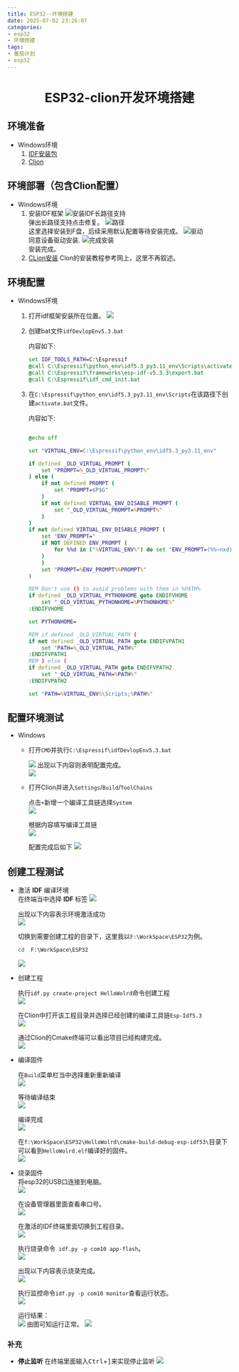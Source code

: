 ```yaml
---
title: ESP32--环境搭建
date: 2025-07-02 23:26:07
categories:
- esp32
- 环境搭建
tags:
- 番茄计划
- esp32
---
```


<h1 align="center">ESP32-clion开发环境搭建</h1>

## 环境准备
- Windows环境
  1. [IDF安装包](https://dl.espressif.cn/dl/esp-idf/?idf=4.4)
  2. [Clion](https://www.jetbrains.com/clion/)

## 环境部署（包含Clion配置）
- Windows环境
  1. 安装IDF框架
  ![安装IDF长路径支持](http://blog.feizhufanfan.top:18088/minio/images//blog/2025/07/05/20250705143501.png)  
  弹出长路径支持点击修复。
  ![路径](http://blog.feizhufanfan.top:18088/minio/images/blog/2025/07/05/20250705144009.png)  
  这里选择安装到F盘，后续采用默认配置等待安装完成。
  ![驱动](http://blog.feizhufanfan.top:18088/minio/images/blog/2025/07/05/20250705144558.png)  
  同意设备驱动安装.
  ![完成安装](http://blog.feizhufanfan.top:18088/minio/images/blog/2025/07/05/20250705144717.png)  
  安装完成。
  2. [CLion安装](https://www.jetbrains.com/zh-cn/clion/download/?section=windows)
  Clon的安装教程参考网上，这里不再叙述。

## 环境配置
- Windows环境  
  
  1. 打开idf框架安装所在位置。
  ![](http://blog.feizhufanfan.top:18088/minio/images/blog/2025/07/05/20250705145927.png)  

  2. 创建bat文件`idfDevlopEnv5.3.bat`  
 
      内容如下:
      ```bat
      set IDF_TOOLS_PATH=C:\Espressif
      @call C:\Espressif\python_env\idf5.3_py3.11_env\Scripts\activate.bat
      @call C:\Espressif\frameworks\esp-idf-v5.3.3\export.bat
      @call C:\Espressif\idf_cmd_init.bat

      ```

  3. 在`C:\Espressif\python_env\idf5.3_py3.11_env\Scripts`在该路径下创建`activate.bat`文件。  
  
      内容如下:  

      ```bat

      @echo off

      set "VIRTUAL_ENV=C:\Espressif\python_env\idf5.3_py3.11_env"

      if defined _OLD_VIRTUAL_PROMPT (
          set "PROMPT=%_OLD_VIRTUAL_PROMPT%"
      ) else (
          if not defined PROMPT (
              set "PROMPT=$P$G"
          )
          if not defined VIRTUAL_ENV_DISABLE_PROMPT (
              set "_OLD_VIRTUAL_PROMPT=%PROMPT%"
          )
      )
      if not defined VIRTUAL_ENV_DISABLE_PROMPT (
          set "ENV_PROMPT="
          if NOT DEFINED ENV_PROMPT (
              for %%d in ("%VIRTUAL_ENV%") do set "ENV_PROMPT=(%%~nxd) "
          )
          )
          set "PROMPT=%ENV_PROMPT%%PROMPT%"
      )

      REM Don't use () to avoid problems with them in %PATH%
      if defined _OLD_VIRTUAL_PYTHONHOME goto ENDIFVHOME
          set "_OLD_VIRTUAL_PYTHONHOME=%PYTHONHOME%"
      :ENDIFVHOME

      set PYTHONHOME=

      REM if defined _OLD_VIRTUAL_PATH (
      if not defined _OLD_VIRTUAL_PATH goto ENDIFVPATH1
          set "PATH=%_OLD_VIRTUAL_PATH%"
      :ENDIFVPATH1
      REM ) else (
      if defined _OLD_VIRTUAL_PATH goto ENDIFVPATH2
          set "_OLD_VIRTUAL_PATH=%PATH%"
      :ENDIFVPATH2

      set "PATH=%VIRTUAL_ENV%\Scripts;%PATH%"
      
      ```



## 配置环境测试

- Windows
  -  打开`CMD`并执行`C:\Espressif\idfDevlopEnv5.3.bat`  
  
     ![](http://blog.feizhufanfan.top:18088/minio/images/blog/2025/07/05/20250705151843.png)
     出现以下内容则表明配置完成。  
     ![](http://blog.feizhufanfan.top:18088/minio/images/blog/2025/07/05/20250705152207.png)  

  - 打开Clion并进入`Settings`/`Build`/`ToolChains`   
   
    点击`+`新增一个编译工具链选择`System`    
    ![](http://blog.feizhufanfan.top:18088/minio/images/blog/2025/07/05/20250705152925.png)  

    根据内容填写编译工具链  
    ![](http://blog.feizhufanfan.top:18088/minio/images/blog/2025/07/05/20250705153157.png)

    配置完成后如下
    ![](http://blog.feizhufanfan.top:18088/minio/images/blog/2025/07/05/20250705153341.png)  


## 创建工程测试  
- 激活 __IDF__ 编译环境    
  在终端当中选择 __IDF__ 标签
  ![](http://blog.feizhufanfan.top:18088/minio/images/blog/2025/07/05/20250705155202.png)  

  出现以下内容表示环境激活成功  
  ![](http://blog.feizhufanfan.top:18088/minio/images/blog/2025/07/05/20250705155428.png)  

  切换到需要创建工程的目录下，这里我以`F:\WorkSpace\ESP32`为例。
  ```bat
  cd  F:\WorkSpace\ESP32
  ```

  ![](http://blog.feizhufanfan.top:18088/minio/images/blog/2025/07/05/20250705155636.png)

- 创建工程  
  
  执行`idf.py create-project HelloWolrd`命令创建工程  
  ![](http://blog.feizhufanfan.top:18088/minio/images/blog/2025/07/05/20250705155907.png)  

  在Clion中打开该工程目录并选择已经创建的编译工具链`Esp-Idf5.3`  
  ![](http://blog.feizhufanfan.top:18088/minio/images/blog/2025/07/05/20250705160148.png)  

  通过Clion的Cmake终端可以看出项目已经构建完成。  
  ![](http://blog.feizhufanfan.top:18088/minio/images/blog/2025/07/05/20250705160513.png)  

- 编译固件  

  在`Build`菜单栏当中选择重新重新编译  
  ![](http://blog.feizhufanfan.top:18088/minio/images/blog/2025/07/05/20250705160601.png)  

  等待编译结束  
  ![](http://blog.feizhufanfan.top:18088/minio/images/blog/2025/07/05/20250705160753.png)  

  编译完成  
  ![](http://blog.feizhufanfan.top:18088/minio/images/blog/2025/07/05/20250705160822.png) 
  
  在`f:\WorkSpace\ESP32\HelloWolrd\cmake-build-debug-esp-idf53\`目录下可以看到`HelloWolrd.elf`编译好的固件。  
  ![](http://blog.feizhufanfan.top:18088/minio/images/blog/2025/07/05/20250705161206.png)

- 烧录固件  
  将esp32的USB口连接到电脑。  
  ![](http://blog.feizhufanfan.top:18088/minio/images/blog/2025/07/05/1376f06814b2ab4f49cadd415fc754d.jpg)


  在设备管理器里面查看串口号。  
  ![](http://blog.feizhufanfan.top:18088/minio/images/blog/2025/07/05/20250705163222.png)

  在激活的IDF终端里面切换到工程目录。  
  ![](http://blog.feizhufanfan.top:18088/minio/images/blog/2025/07/05/20250705163501.png)  

  执行烧录命令` idf.py -p com10 app-flash`。  
  ![](http://blog.feizhufanfan.top:18088/minio/images/blog/2025/07/05/20250705163905.png)  

  出现以下内容表示烧录完成。  
  ![](http://blog.feizhufanfan.top:18088/minio/images/blog/2025/07/05/20250705163947.png)  

  执行监控命令`idf.py -p com10 monitor`查看运行状态。  
  ![](http://blog.feizhufanfan.top:18088/minio/images/blog/2025/07/05/20250705164226.png)

  运行结果：  
  ![](http://blog.feizhufanfan.top:18088/minio/images/blog/2025/07/05/20250705164421.png)
  由图可知运行正常。
  ![](http://blog.feizhufanfan.top:18088/minio/images/blog/2025/07/05/20250705164358.png)

### 补充
-  __停止监听__
   在终端里面输入<kbd>Ctrl</kbd>+<kbd>]</kbd>来实现停止监听
   ![](http://blog.feizhufanfan.top:18088/minio/images/blog/2025/07/05/20250705164826.png) 
